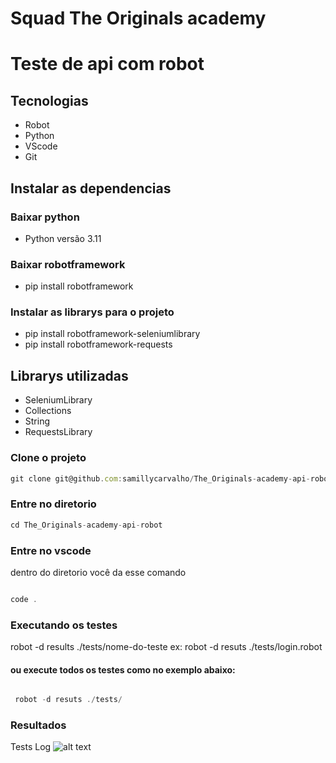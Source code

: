 # Squad The Originals academy 

# Teste de api com robot

## Tecnologias

- Robot
- Python
- VScode
- Git

## Instalar as dependencias

### Baixar python

- Python versão 3.11

### Baixar robotframework

- pip install robotframework

### Instalar as librarys para o projeto

- pip install robotframework-seleniumlibrary
- pip install robotframework-requests

## Librarys utilizadas

- SeleniumLibrary
- Collections
- String
- RequestsLibrary

### Clone o projeto

```jsx
git clone git@github.com:samillycarvalho/The_Originals-academy-api-robot.git
```

### Entre no diretorio

```jsx
cd The_Originals-academy-api-robot
```

### Entre no vscode

dentro do diretorio você da esse comando

```jsx

code .
```

### Executando os testes

   robot -d results ./tests/nome-do-teste
  ex: robot -d resuts ./tests/login.robot

#### ou execute todos os testes como no exemplo abaixo:
```jsx

 robot -d resuts ./tests/
```


### Resultados

Tests Log
![alt text](image.png)


